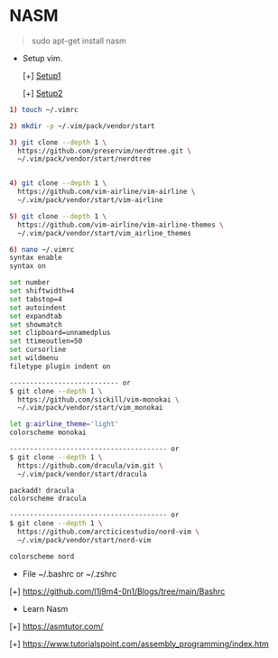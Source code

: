 # NASM
>sudo apt-get install nasm

- Setup vim.
  
  [+] [Setup1](https://codelearn.io/sharing/cai-dat-vim-editor-than-thanh-phan-1)
  
  [+] [Setup2](https://codelearn.io/sharing/cai-dat-vim-editor-than-thanh-phan-2)
  
```bash
1) touch ~/.vimrc

2) mkdir -p ~/.vim/pack/vendor/start

3) git clone --depth 1 \
  https://github.com/preservim/nerdtree.git \
  ~/.vim/pack/vendor/start/nerdtree


4) git clone --depth 1 \
  https://github.com/vim-airline/vim-airline \
  ~/.vim/pack/vendor/start/vim-airline

5) git clone --depth 1 \
  https://github.com/vim-airline/vim-airline-themes \
  ~/.vim/pack/vendor/start/vim_airline_themes

6) nano ~/.vimrc 
syntax enable              
syntax on

set number
set shiftwidth=4
set tabstop=4
set autoindent
set expandtab
set showmatch
set clipboard=unnamedplus
set ttimeoutlen=50
set cursorline
set wildmenu
filetype plugin indent on

--------------------------- or
$ git clone --depth 1 \
  https://github.com/sickill/vim-monokai \
  ~/.vim/pack/vendor/start/vim_monokai

let g:airline_theme='light'
colorscheme monokai

--------------------------------------- or
$ git clone --depth 1 \
  https://github.com/dracula/vim.git \
  ~/.vim/pack/vendor/start/dracula

packadd! dracula
colorscheme dracula

--------------------------------------- or
$ git clone --depth 1 \
  https://github.com/arcticicestudio/nord-vim \
  ~/.vim/pack/vendor/start/nord-vim

colorscheme nord
```

- File ~/.bashrc or ~/.zshrc

[+] https://github.com/l1j9m4-0n1/Blogs/tree/main/Bashrc

- Learn Nasm

[+] https://asmtutor.com/

[+] https://www.tutorialspoint.com/assembly_programming/index.htm
